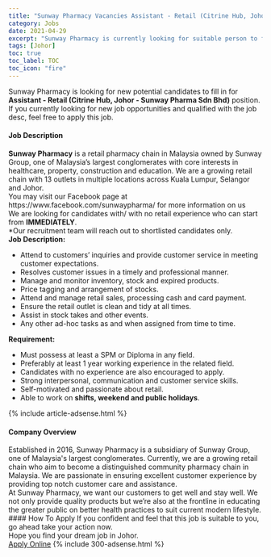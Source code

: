 ```yaml
---
title: "Sunway Pharmacy Vacancies Assistant - Retail (Citrine Hub, Johor - Sunway Pharma Sdn Bhd)" 
category: Jobs 
date: 2021-04-29 
excerpt: "Sunway Pharmacy is currently looking for suitable person to fill in the Assistant - Retail (Citrine Hub, Johor - Sunway Pharma Sdn Bhd) which based in Johor" 
tags: [Johor] 
toc: true 
toc_label: TOC 
toc_icon: "fire" 
--- 
```


<p>Sunway Pharmacy is looking for new potential candidates to fill in for <b>Assistant - Retail (Citrine Hub, Johor - Sunway Pharma Sdn Bhd)</b> position. If you currently looking for new job opportunities and qualified with the job desc, feel free to apply this job.
</p><div><div><h4>Job Description</h4></div><div><div><span><div><div><div><strong>Sunway Pharmacy</strong> is a retail pharmacy chain in Malaysia owned by Sunway Group, one of Malaysia&#8217;s largest conglomerates with core interests in healthcare, property, construction and education. We are a growing retail chain with 13 outlets in multiple locations across Kuala Lumpur, Selangor and Johor.</div><div>You may visit our Facebook page at https://www.facebook.com/sunwaypharma/ for more information on us</div><div>We are looking for candidates with/ with no retail experience who can start from <strong>IMMEDIATELY</strong>.</div><div>*Our recruitment team will reach out to shortlisted candidates only.</div><strong>Job Description:</strong><ul><li>Attend to customers&#8217; inquiries and provide customer service in meeting customer expectations.</li><li>Resolves customer issues in a timely and professional manner.</li><li>Manage and monitor inventory, stock and expired products.</li><li>Price tagging and arrangement of stocks.</li><li>Attend and manage retail sales, processing cash and card payment.</li><li>Ensure the retail outlet is clean and tidy at all times.</li><li>Assist in stock takes and other events.</li><li>Any other ad-hoc tasks as and when assigned from time to time.</li></ul><strong>Requirement:</strong><ul><li>Must possess at least a SPM or Diploma in any field.</li><li>Preferably at least 1 year working experience in the related field.</li><li>Candidates with no experience are also encouraged to apply.</li><li>Strong interpersonal, communication and customer service skills.</li><li>Self-motivated and passionate about retail.</li><li>Able to work on <strong>shifts, weekend and public holidays</strong>.</li></ul></div></div></span></div></div></div> 
{% include article-adsense.html %} 
<div><div><h4>Company Overview</h4></div><div><div><span><div><div>
<div>
		Established in 2016, Sunway Pharmacy is a subsidiary of Sunway Group, one of Malaysia's largest conglomerates. Currently, we are a growing retail chain who aim to become a distinguished community pharmacy chain in Malaysia. We are passionate in ensuring excellent customer experience by providing top notch customer care and assistance.</div>
<div>
		At Sunway Pharmacy, we want our customers to get well and stay well. We not only provide quality products but we&#8217;re also at the frontline in educating the greater public on better health practices to suit current modern lifestyle.</div>
</div></div></span></div></div></div> 
#### How To Apply 
If you confident and feel that this job is suitable to you, go ahead take your action now. <br/> 
Hope you find your dream job in Johor. <br/> 
<a href="https://www.jobstreet.com.my/en/job/assistant-retail-citrine-hub-johor-sunway-pharma-sdn-bhd-4552878?jobId=jobstreet-my-job-4552878&" class="btn btn--info" target="_blank" rel="nofollow noopenner">Apply Online</a> 
{% include 300-adsense.html %} 